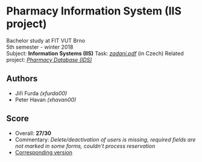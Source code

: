 #  Pharmacy Information System (IIS project)
Bachelor study at FIT VUT Brno  
5th semester - winter 2018  
Subject: **Information Systems (IIS)**
Task: *[zadani.pdf](/docs/zadani.pdf)* (in Czech)
Related project: *[Pharmacy Database (IDS)](../IDS-proj)*

## Authors
* Jiří Furda *(xfurda00)*
* Peter Havan *(xhavan00)*

## Score
* Overall: **27/30**
* Commentary: *Delete/deactivation of users is missing, required fields are not marked in some forms, couldn't process reservation*
* [Corresponding version](tree/1f519d48fa7d2fc5d44d23cf2881eb69f890d98f)